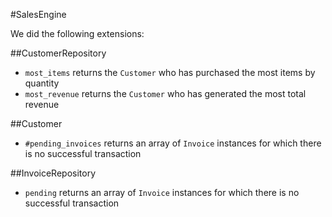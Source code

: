 #SalesEngine 


We did the following extensions:

##CustomerRepository

* `most_items` returns the `Customer` who has purchased the most items by quantity
* `most_revenue` returns the `Customer` who has generated the most total revenue

##Customer

* `#pending_invoices` returns an array of `Invoice` instances for which there is no successful transaction

##InvoiceRepository

* `pending` returns an array of `Invoice` instances for which there is no successful transaction
